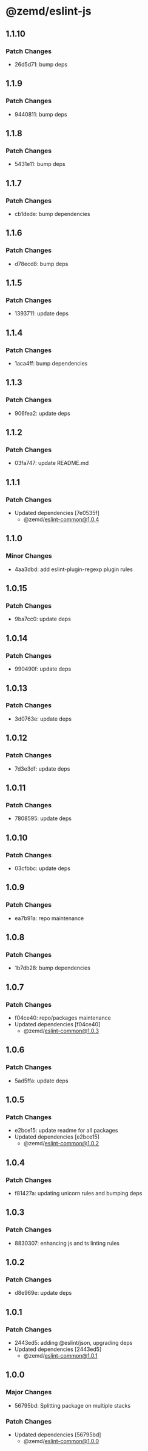 # @zemd/eslint-js

## 1.1.10

### Patch Changes

- 26d5d71: bump deps

## 1.1.9

### Patch Changes

- 9440811: bump deps

## 1.1.8

### Patch Changes

- 5431e11: bump deps

## 1.1.7

### Patch Changes

- cb1dede: bump dependencies

## 1.1.6

### Patch Changes

- d78ecd8: bump deps

## 1.1.5

### Patch Changes

- 1393711: update deps

## 1.1.4

### Patch Changes

- 1aca4ff: bump dependencies

## 1.1.3

### Patch Changes

- 906fea2: update deps

## 1.1.2

### Patch Changes

- 03fa747: update README.md

## 1.1.1

### Patch Changes

- Updated dependencies [7e0535f]
  - @zemd/eslint-common@1.0.4

## 1.1.0

### Minor Changes

- 4aa3dbd: add eslint-plugin-regexp plugin rules

## 1.0.15

### Patch Changes

- 9ba7cc0: update deps

## 1.0.14

### Patch Changes

- 990490f: update deps

## 1.0.13

### Patch Changes

- 3d0763e: update deps

## 1.0.12

### Patch Changes

- 7d3e3df: update deps

## 1.0.11

### Patch Changes

- 7808595: update deps

## 1.0.10

### Patch Changes

- 03cfbbc: update deps

## 1.0.9

### Patch Changes

- ea7b91a: repo maintenance

## 1.0.8

### Patch Changes

- 1b7db28: bump dependencies

## 1.0.7

### Patch Changes

- f04ce40: repo/packages maintenance
- Updated dependencies [f04ce40]
  - @zemd/eslint-common@1.0.3

## 1.0.6

### Patch Changes

- 5ad5ffa: update deps

## 1.0.5

### Patch Changes

- e2bce15: update readme for all packages
- Updated dependencies [e2bce15]
  - @zemd/eslint-common@1.0.2

## 1.0.4

### Patch Changes

- f81427a: updating unicorn rules and bumping deps

## 1.0.3

### Patch Changes

- 8830307: enhancing js and ts linting rules

## 1.0.2

### Patch Changes

- d8e969e: update deps

## 1.0.1

### Patch Changes

- 2443ed5: adding @eslint/json, upgrading deps
- Updated dependencies [2443ed5]
  - @zemd/eslint-common@1.0.1

## 1.0.0

### Major Changes

- 56795bd: Splitting package on multiple stacks

### Patch Changes

- Updated dependencies [56795bd]
  - @zemd/eslint-common@1.0.0
